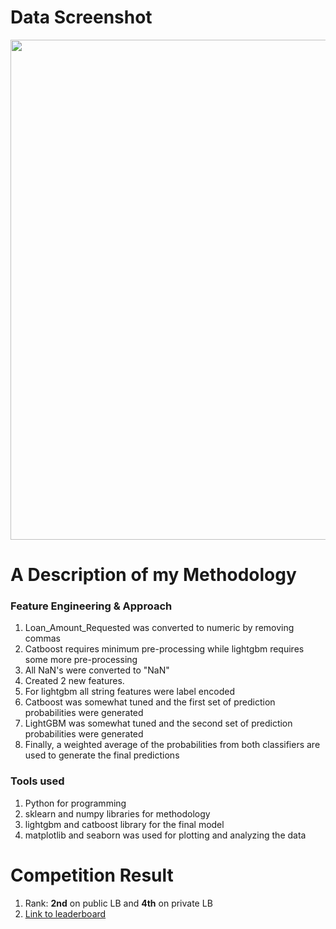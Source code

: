 # Data Screenshot
<img src="images/data_screenshot.png" width="800"/>


# A Description of my Methodology

### Feature Engineering & Approach

1. Loan_Amount_Requested was converted to numeric by removing commas
2. Catboost requires minimum pre-processing while lightgbm requires some more pre-processing
3. All NaN's were converted to "NaN"
4. Created 2 new features.
5. For lightgbm all string features were label encoded
6. Catboost was somewhat tuned and the first set of prediction probabilities were generated
7. LightGBM was somewhat tuned and the second set of prediction probabilities were generated
8. Finally, a weighted average of the probabilities from both classifiers are used to generate the final predictions

### Tools used
1. Python for programming
2. sklearn and numpy libraries for methodology
3. lightgbm and catboost library for the final model
4. matplotlib and seaborn was used for plotting and analyzing the data


# Competition Result
1. Rank: **2nd** on public LB and **4th** on private LB
2. [Link to leaderboard](https://datahack.analyticsvidhya.com/contest/janatahack-machine-learning-for-banking/#LeaderBoard)
